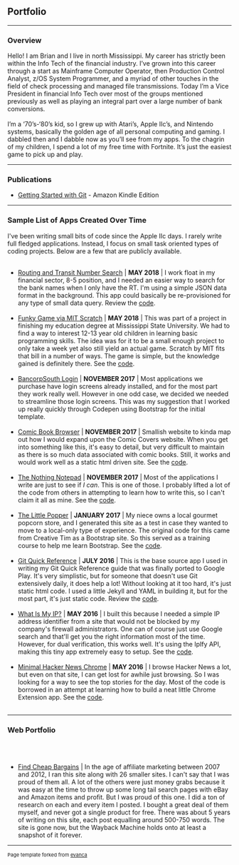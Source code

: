 ## Portfolio

---

### Overview

Hello!  I am Brian and I live in north Mississippi. My career has strictly been within the Info Tech of the financial industry. I’ve grown into this career through a start as  Mainframe Computer Operator, then Production Control Analyst, z/OS System Programmer, and a myriad of other touches in the field of check processing and managed file transmissions. Today I’m a Vice President in financial Info Tech over most of the groups mentioned previously as well as playing an integral part over a large number of bank conversions.
<br/><br/>
I’m a ‘70’s-‘80’s kid, so I grew up with Atari’s, Apple IIc’s, and Nintendo systems, basically the golden age of all personal computing and gaming. I dabbled then and I dabble now as you’ll see from my apps. To the chagrin of my children, I spend a lot of my free time with Fortnite. It’s just the easiest game to pick up and play.

---

### Publications

- [Getting Started with Git](https://amzn.to/3a3XIb4) - Amazon Kindle Edition


---

### Sample List of Apps Created Over Time
I've been writing small bits of code since the Apple IIc days.  I rarely write full fledged applications.  Instead, I focus on small task oriented types of coding projects.  Below are a few that are publicly available.
<br/><br/>
- [Routing and Transit Number Search](http://bridnap.github.io/rtsearch) | **MAY 2018** | I work float in my financial sector, 8-5 position, and I needed an easier way to search for the bank names when I only have the RT. I'm using a simple JSON data format in the background.  This app could basically be re-provisioned for any type of small data query.  Review the [code](https://github.com/bridnap/rtsearch).
<br/><br/>    	
- [Funky Game via MIT Scratch](https://scratch.mit.edu/projects/213588312) | **MAY 2018** | This was part of a project in finishing my education degree at Mississippi State University.  We had to find a way to interest 12-13 year old children in learning basic programming skills.  The idea was for it to be a small enough project to only take a week yet also still yield an actual game.  Scratch by MIT fits that bill in a number of ways.  The game is simple, but the knowledge gained is definitely there.  See the [code](https://scratch.mit.edu/projects/213588312/editor).
<br/><br/> 				
- [BancorpSouth Login](https://codepen.io/bridnap/pen/wPqPzr) | **NOVEMBER 2017** | Most applications we purchase have login screens already installed, and for the most part they work really well.  However in one odd case, we decided we needed to streamline those login screens.  This was my suggestion that I worked up really quickly through Codepen using Bootstrap for the initial template.
<br/><br/>
- [Comic Book Browser](https://bridnap.github.io/comicbrowser) | **NOVEMBER 2017** | Smallish website to kinda map out how I would expand upon the Comic Covers website.  When you get into something like this, it's easy to detail, but very difficult to maintain as there is so much data associated with comic books.  Still, it works and would work well as a static html driven site.  See the [code](https://github.com/bridnap/comicbrowser). 
<br/><br/>		    
- [The Nothing Notepad](https://bridnap.github.io/notepad) | **NOVEMBER 2017** | Most of the applications I write are just to see if <i>I can</i>.  This is one of those.  I probably lifted a lot of the code from others in attempting to learn how to write this, so I can't claim it all as mine.  See the [code](https://github.com/bridnap/notepad).
<br/><br/>				
- [The Little Popper](https://bridnap.github.io/little-popper) | **JANUARY 2017** | My niece owns a local gourmet popcorn store, and I generated this site as a test in case they wanted to move to a local-only type of experience.  The original code for this came from Creative Tim as a Bootstrap site.  So this served as a training course to help me learn Bootstrap.  See the [code](https://github.com/bridnap/little-popper).
<br/><br/>				
- [Git Quick Reference](http://bridnap.github.io/git-ref) | **JULY 2016** | This is the base source app I used in writing my Git Quick Reference guide that was finally ported to Google Play. It's very simplistic, but for someone that doesn't use Git extensively daily, it does help a lot!  Without looking at it too hard, it's just static html code.  I used a little Jekyll and YAML in building it, but for the most part, it's just static code.  Review the [code](https://github.com/bridnap/git-ref).
<br/><br/>				
- [What Is My IP?](http://bridnap.github.io/whatismyip) | **MAY 2016** | I built this because I needed a simple IP address identifier from a site that would not be blocked by my company's firewall administrators. One can of course just use Google search and that'll get you the right information most of the time. However, for dual verification, this works well.  It's using the IpIfy API, making this tiny app extremely easy to setup.  See the [code](https://github.com/bridnap/whatismyip).
<br/><br/>    	
- [Minimal Hacker News Chrome](https://chrome.google.com/webstore/detail/minimal-hacker-news/jgijakambklliabpigfklccjjpinnloi) | **MAY 2016** | I browse Hacker News a lot, but even on that site, I can get lost for awhile just browsing.  So I was looking for a way to see the top stories for the day. Most of the code is borrowed in an attempt at learning how to build a neat little Chrome Extension app.  See the [code](https://github.com/bridnap/hnchrome).
<br/><br/>

---

### Web Portfolio
<br/><br/>
- [Find Cheap Bargains](https://web.archive.org/web/20130122221126/http://findcheapbargains.com/) | In the age of affiliate marketing between 2007 and 2012, I ran this site along with 26 smaller sites.  I can't say that I was proud of them all. A lot of the others were just money grabs because it was easy at the time to throw up some long tail search pages with eBay and Amazon items and profit.  But I was proud of this one.  I did a ton of research on each and every item I posted.  I bought a great deal of them myself, and never got a single product for free.  There was about 5 years of writing on this site, each post equalling around 500-750 words.  The site is gone now, but the Wayback Machine holds onto at least a snapshot of it forever.

---

<p style="font-size:11px">Page template forked from <a href="https://github.com/evanca/quick-portfolio">evanca</a></p>
<!-- Remove above link if you don't want to attibute -->
